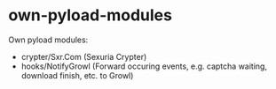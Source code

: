 own-pyload-modules
==================

Own pyload modules:
- crypter/Sxr.Com (Sexuria Crypter)
- hooks/NotifyGrowl (Forward occuring events, e.g. captcha waiting, download finish, etc. to Growl)
